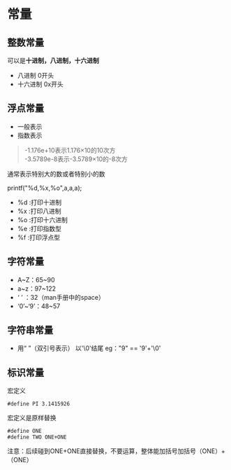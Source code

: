 # **常量**

## **整数常量**
可以是**十进制，八进制，十六进制**
- 八进制 0开头
- 十六进制 0x开头

## **浮点常量**
- 一般表示
- 指数表示 
> -1.176e+10表示1.176×10的10次方  
-3.5789e-8表示-3.5789×10的-8次方  

通常表示特别大的数或者特别小的数

printf("%d,%x,%o",a,a,a);   
- %d :打印十进制
- %x :打印八进制
- %o :打印十六进制
- %e :打印指数型
- %f :打印浮点型

## **字符常量**
- A~Z：65~90
- a~z：97~122
- ‘ ’ ：32（man手册中的space）
- ‘0’~‘9’：48~57

## **字符串常量**
- 用“ ”（双引号表示）
以'\0'结尾   eg："9"   ==  '9'+'\0'


## **标识常量**
宏定义
```
#define PI 3.1415926
```
宏定义是原样替换
```
#define ONE
#define TWO ONE+ONE
```
注意：后续碰到ONE+ONE直接替换，不要运算，整体能加括号加括号（ONE）+（ONE）


